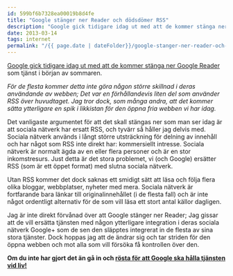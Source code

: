 ```yaml
---
id: 599bf6b7328ea00019b8d4fe
title: "Google stänger ner Reader och dödsdömer RSS"
description: "Google gick tidigare idag ut med att de kommer stänga ner Google Reader som tjänst i början av sommaren."
date: 2013-03-14
tags: internet
permalink: "/{{ page.date | dateFolder}}/google-stanger-ner-reader-och-dodsdomer-rss/index.html"  
---
```


[Google gick tidigare idag ut med att de kommer stänga ner Google Reader](http://googleblog.blogspot.se/2013/03/a-second-spring-of-cleaning.html) som tjänst i början av sommaren.

_För de flesta kommer detta inte göra någon större skillnad i deras användande av webben; Det var en förhållandevis liten del som använder RSS över huvudtaget. Jag tror dock, som många andra, att det kommer sätta ytterligare en spik i likkistan för den öppna fria webben vi har idag._

Det vanligaste argumentet för att det skall stängas ner som man ser idag är att sociala nätverk har ersatt RSS, och tyvärr så håller jag delvis med. Sociala nätverk används i långt större utsträckning för delning av innehåll och har något som RSS inte direkt har: kommersiellt intresse. Sociala nätverk är normalt ägda av en eller flera personer och är en stor inkomstresurs. Just detta är det stora problemet, vi (och Google) ersätter RSS (som är ett öppet format) med slutna sociala nätverk.

Utan RSS kommer det dock saknas ett smidigt sätt att läsa och följa flera olika bloggar, webbplatser, nyheter med mera. Sociala nätverk är fortfarande bara länkar till originalinnehållet (i de flesta fall) och är inte något ordentligt alternativ för de som vill läsa ett stort antal källor dagligen.

Jag är inte direkt förvånad över att Google stänger ner Reader; Jag gissar att de vill ersätta tjänsten med någon ytterligare integration i deras sociala nätverk Google+ som de sen den släpptes integrerat in de flesta av sina stora tjänster. Dock hoppas jag att de ändrar sig och tar striden för den öppna webben och mot alla som vill försöka få kontrollen över den.

**Om du inte har gjort det än gå in och [rösta för att Google ska hålla tjänsten vid liv!](http://www.change.org/petitions/google-keep-google-reader-running)**

